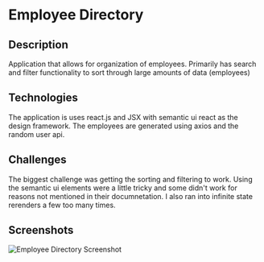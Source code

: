# Employee Directory

## Description
Application that allows for organization of employees. Primarily has search and filter functionality to sort through large amounts of data (employees)

## Technologies
The application is uses react.js and JSX with semantic ui react as the design framework. The employees are generated using axios and the random user api.

## Challenges
The biggest challenge was getting the sorting and filtering to work. Using the semantic ui elements were a little tricky and some didn't work for reasons not mentioned in their documnetation. I also ran into infinite state rerenders a few too many times.
  
## Screenshots
![Employee Directory Screenshot]()
